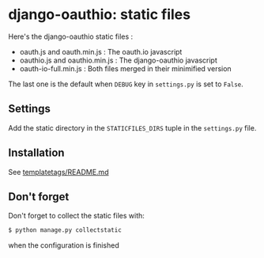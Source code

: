 # django-oauthio: static files

Here's the django-oauthio static files : 

* oauth.js and oauth.min.js : The oauth.io javascript
* oauthio.js and oauthio.min.js : The django-oauthio javascript
* oauth-io-full.min.js : Both files merged in their minimified version

The last one is the default when `DEBUG` key in `settings.py` is set to `False`.

## Settings

Add the static directory in the `STATICFILES_DIRS` tuple in the `settings.py` file.

## Installation

See [templatetags/README.md](../templatetags/README.md)

## Don't forget

Don't forget to collect the static files with:

```sh
$ python manage.py collectstatic
```

when the configuration is finished

